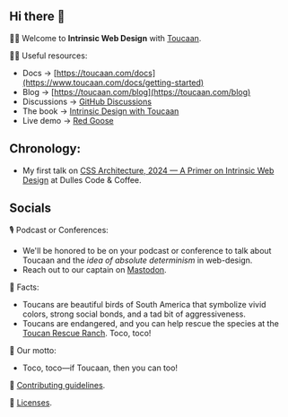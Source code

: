 ## Hi there 👋

🙋‍♀️ Welcome to **Intrinsic Web Design** with [Toucaan](https://toucaan.com). 

👩‍💻 Useful resources:

- Docs → [https://toucaan.com/docs](https://www.toucaan.com/docs/getting-started)
- Blog → [https://toucaan.com/blog](https://toucaan.com/blog)
- Discussions → [GitHub Discussions](https://github.com/Toucaan/toucaan.docs/discussions)
- The book → [Intrinsic Design with Toucaan](https://bubblin.io/cover/the-toucaan-framework-by-marvin-danig#frontmatter)
- Live demo → [Red Goose](https://goose.red)

## Chronology:

- My first talk on [CSS Architecture, 2024 — A Primer on Intrinsic Web Design](https://github.com/Toucaan/css-architecture-2024-a-primer-on-intrinsic-web-design) at Dulles Code & Coffee.

## Socials

🎙 Podcast or Conferences:

- We'll be honored to be on your podcast or conference to talk about Toucaan and the _idea of absolute determinism_ in web-design. 
- Reach out to our captain on [Mastodon](https://mastodon.social/@marvindanig). 


📌 Facts:
- Toucans are beautiful birds of South America that symbolize vivid colors, strong social bonds, and a tad bit of aggressiveness. 
- Toucans are endangered, and you can help rescue the species at the [Toucan Rescue Ranch](https://toucanrescueranch.org). Toco, toco!


🗿 Our motto:
- Toco, toco—if Toucaan, then you can too!

🌈 [Contributing guidelines](https://github.com/Toucaan/toucaan.research/blob/master/CONTRIBUTING.md).

📌 [Licenses](https://github.com/Toucaan/toucaan/blob/master/LICENSE.md).



